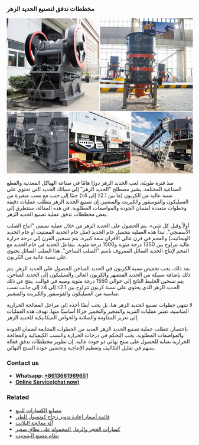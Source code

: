 <h3>مخططات تدفق لتصنيع الحديد الزهر</h3><img src='1701853396.jpg' alt=''><p>منذ فترة طويلة، لعب الحديد الزهر دورًا هامًا في صناعة الهياكل المعدنية والقطع الصناعية المختلفة. يشير مصطلح "الحديد الزهر" إلى سبائك الحديد التي تحتوي على نسبة عالية من الكربون (ما بين 2.1٪ إلى 4٪) جنبًا إلى جنب مع نسب متغيرة من السيليكون والفوسفور والكبريت والمنغنيز. إن تصنيع الحديد الزهر يتطلب عمليات دقيقة وخطوات متعددة لضمان الجودة والمواصفات المطلوبة. في هذه المقالة، سنتطرق إلى بعض مخططات تدفق عملية تصنيع الحديد الزهر.</p><p>أولاً وقبل كل شيء، يتم الحصول على الحديد الزهر من خلال عملية تسمى "انتاج الصلب الأسفنجي". تبدأ هذه العملية بتحميل خام الحديد (مثل خام الحديد المغنتيت أو خام الحديد الهيماتيت) والفحم في فرن عالي الأفران سعة كبيرة. يتم تسخين الفرن إلى درجة حرارة عالية تتراوح بين 1350 درجة مئوية و1500 درجة مئوية. يتفاعل الحديد في خام الحديد مع الفحم لإنتاج الحديد السائل المعروف باسم "الصلب الساخن". هذا الصلب السائل يحتوي على نسبة عالية من الكربون.</p><p>بعد ذلك، يجب تخفيض نسبة الكربون في الحديد الساخن للحصول على الحديد الزهر. يتم ذلك بإضافة سبيكة من الحديد المنصهر والكربون العالي والسيليكون إلى الحديد الساخن. يتم تسخين الخليط الناتج إلى حوالي 1550 درجة مئوية وصبه في قوالب. ينتج عن ذلك الحديد الزهر الذي يحتوي على نسبة كربون تتراوح بين 2.1٪ إلى 4٪ إلى جانب نسب مناسبة من السيليكون والفوسفور والكبريت والمنغنيز.</p><p>لا تنتهي خطوات تصنيع الحديد الزهر هنا، بل يجب أيضًا أخذه إلى مراحل المعالجة الحرارية المناسبة. تعتبر عمليات التبريد والتفجير والتخمير جزءًا أساسيًا منها. تهدف هذه العمليات إلى تعزيز المقاومة والصلابة والخواص الميكانيكية للحديد الزهر.</p><p>باختصار، تتطلب عملية تصنيع الحديد الزهر العديد من الخطوات المتتابعة لضمان الجودة والمواصفات المطلوبة. يجب التحكم في درجات الحرارة والنسب الكيميائية والمعالجة الحرارية بعناية للحصول على منتج نهائي ذو جودة عالية. إن تطوير مخططات تدفق فعالة يسهم في تقليل التكاليف وتعظيم الإنتاجية وتحسين جودة المنتج النهائي.</p><h3>Contact us</h3><ul><li><strong>Whatsapp:&nbsp;<a href="https://wa.me/8613661969651">+8613661969651</a></strong></li><li><a href="https://swt.shibang-china.com/?git&amp;zhl&amp;مخططات تدفق لتصنيع الحديد الزهر"><strong>Online Service(chat now)</strong></a></li></ul><h3>Related</h3><ul><li><a href='مصانع الكسارات للبيع.md'>مصانع الكسارات للبيع</a></li><li><a href='قائمة أسعار إعادة تدوير زجاج كونسول للطن.md'>قائمة أسعار إعادة تدوير زجاج كونسول للطن</a></li><li><a href='آلة معالجة البلانت.md'>آلة معالجة البلانت</a></li><li><a href='كسارات الحجر والرمل المحمولة على نطاق صغير.md'>كسارات الحجر والرمل المحمولة على نطاق صغير</a></li><li><a href='نظام مصنع البنتونيت.md'>نظام مصنع البنتونيت</a></li></ul>
